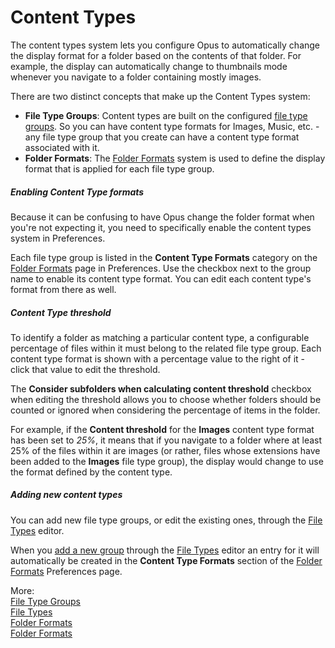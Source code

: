 # Content Types

The content types system lets you configure Opus to automatically change the display format for a folder based on the contents of that folder. For example, the display can automatically change to thumbnails mode whenever you navigate to a folder containing mostly images.

There are two distinct concepts that make up the Content Types system:

- **File Type Groups**: Content types are built on the configured [file type groups](/Manual/file_types/file_type_groups.md). So you can have content type formats for Images, Music, etc. - any file type group that you create can have a content type format associated with it.
- **Folder Formats**: The [Folder Formats](folder_formats.md) system is used to define the display format that is applied for each file type group.

##### Enabling Content Type formats

Because it can be confusing to have Opus change the folder format when you're not expecting it, you need to specifically enable the content types system in Preferences.

Each file type group is listed in the **Content Type Formats** category on the [Folder Formats](/Manual/preferences/preferences_categories/folders/folder_formats/README.md) page in Preferences. Use the checkbox next to the group name to enable its content type format. You can edit each content type's format from there as well.

##### Content Type threshold

To identify a folder as matching a particular content type, a configurable percentage of files within it must belong to the related file type group. Each content type format is shown with a percentage value to the right of it - click that value to edit the threshold.

The **Consider subfolders when calculating content threshold** checkbox when editing the threshold allows you to choose whether folders should be counted or ignored when considering the percentage of items in the folder.

For example, if the **Content threshold** for the **Images** content type format has been set to *25%*, it means that if you navigate to a folder where at least 25% of the files within it are images (or rather, files whose extensions have been added to the **Images** file type group), the display would change to use the format defined by the content type.

##### Adding new content types

You can add new file type groups, or edit the existing ones, through the [File Types](/Manual/file_types/README.md) editor.

When you [add a new group](/Manual/file_types/file_type_groups.md) through the [File Types](/Manual/file_types/README.md) editor an entry for it will automatically be created in the **Content Type Formats** section of the [Folder Formats](/Manual/preferences/preferences_categories/folders/folder_formats/README.md) Preferences page.

More:  
[File Type Groups](/Manual/file_types/file_type_groups.md)  
[File Types](/Manual/file_types/README.md)  
[Folder Formats](folder_formats.md)  
[Folder Formats](/Manual/preferences/preferences_categories/folders/folder_formats/README.md)  
